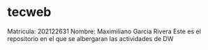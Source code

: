 # tecweb
Matricula: 202122631
Nombre: Maximiliano Garcia Rivera
Este es el repositorio en el que se albergaran las actividades de DW

